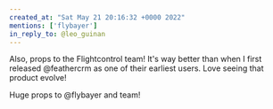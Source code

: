 ```yaml
---
created_at: "Sat May 21 20:16:32 +0000 2022"
mentions: ['flybayer']
in_reply_to: @leo_guinan
---
```


Also, props to the Flightcontrol team! It's way better than when I first released @feathercrm as one of their earliest users. Love seeing that product evolve! 

Huge props to @flybayer and team!